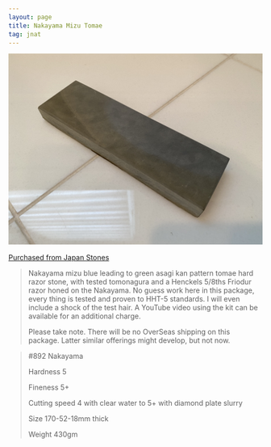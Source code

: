 ```yaml
---
layout: page
title: Nakayama Mizu Tomae
tag: jnat
---
```

![Nakayama Mizu Tomae](/images/nakayama-001.jpeg)

[Purchased from Japan Stones](https://www.japanstones.com/product-page/892-nakayama-mizu-water-tomae-henckels-friodur-package)

> Nakayama mizu blue leading to green asagi kan pattern tomae hard razor stone, with tested tomonagura and a Henckels 5/8ths Friodur razor honed on the Nakayama. No guess work here in this package, every thing is tested and proven to HHT-5 standards. I will even include a shock of the test hair. A YouTube video using the kit can be available for an additional charge.
> 
> Please take note. There will be no OverSeas shipping on this package. Latter similar offerings might develop, but not now.

> #892 Nakayama
> 
> Hardness 5
> 
> Fineness 5+
> 
> Cutting speed 4 with clear water to 5+ with diamond plate slurry
> 
> Size 170-52-18mm thick
> 
> Weight 430gm
